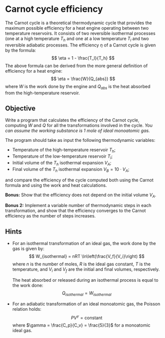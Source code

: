 # Carnot cycle efficiency

The Carnot cycle is a theoretical thermodynamic cycle that provides the maximum possible efficiency for a heat engine operating between two temperature reservoirs. It consists of two reversible isothermal processes (one at a high temperature $T_h$ and one at a low temperature $T_l$ and two reversible adiabatic processes. The efficiency $\eta$ of a Carnot cycle is given by the formula:
$$ \eta = 1 - \frac{T_l}{T_h} $$
The above formula can be derived from the more general definition of efficiency for a heat engine:
$$ \eta = \frac{W}{Q_{abs}} $$
where $W$ is the work done by the engine and $Q_{abs}$ is the heat absorbed from the high-temperature reservoir.

## Objective

Write a program that calculates the efficiency of the Carnot cycle, computing $W$ and $Q$ for all the transformations involved in the cycle. *You can assume the working substance is 1 mole of ideal monoatomic gas.*

The program should take as input the following thermodynamic variables:

- Temperature of the high-temperature reservoir $T_h$;
- Temperature of the low-temperature reservoir $T_l$;
- Initial volume of the $T_h$ isothermal expansion $V_A$;
- Final volume of the $T_h$ isothermal expansion $V_B = 10\cdot V_A$;

and compare the efficiency of the cycle computed both using the Carnot formula and using the work and heat calculations.

**Bonus:** Show that the efficiency does not depend on the initial volume $V_A$.

**Bonus 2:** Implement a variable number of thermodynamic steps in each transformation, and show that the efficiency converges to the Carnot efficiency as the number of steps increases.

## Hints

- For an isothermal transformation of an ideal gas, the work done by the gas is given by:
  $$ W_{isothermal} = nRT \ln\left(\frac{V_f}{V_i}\right) $$
  where $n$ is the number of moles, $R$ is the ideal gas constant, $T$ is the temperature, and $V_i$ and $V_f$ are the initial and final volumes, respectively.
  
  The heat absorbed or released during an isothermal process is equal to the work done:
  $$ Q_{isothermal} = W_{isothermal} $$

- For an adiabatic transformation of an ideal monoatomic gas, the Poisson relation holds:
  $$ PV^\gamma = \text{constant} $$
  where $\gamma = \frac{C_p}{C_v} = \frac{5}{3}$ for a monoatomic ideal gas.
